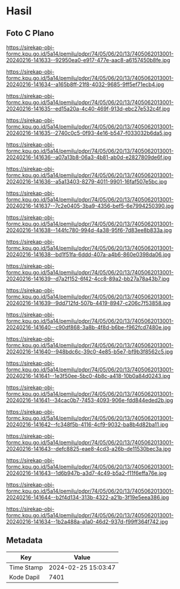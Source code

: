 # Hasil

## Foto C Plano

https://sirekap-obj-formc.kpu.go.id/5a14/pemilu/pdpr/74/05/06/20/13/7405062013001-20240216-141633--92950ea0-e917-477e-aac8-a6157450b8fe.jpg

https://sirekap-obj-formc.kpu.go.id/5a14/pemilu/pdpr/74/05/06/20/13/7405062013001-20240216-141634--a165b8ff-21f8-4032-9685-9ff5ef71ecb4.jpg

https://sirekap-obj-formc.kpu.go.id/5a14/pemilu/pdpr/74/05/06/20/13/7405062013001-20240216-141635--ed15a20a-4c40-469f-913d-ebc27e532c4f.jpg

https://sirekap-obj-formc.kpu.go.id/5a14/pemilu/pdpr/74/05/06/20/13/7405062013001-20240216-141635--2740c0c5-0f93-4e16-b547-f033032b6da5.jpg

https://sirekap-obj-formc.kpu.go.id/5a14/pemilu/pdpr/74/05/06/20/13/7405062013001-20240216-141636--a07a13b8-06a3-4b81-ab0d-e2827809de6f.jpg

https://sirekap-obj-formc.kpu.go.id/5a14/pemilu/pdpr/74/05/06/20/13/7405062013001-20240216-141636--a5a13403-8279-4011-9901-16faf507e5bc.jpg

https://sirekap-obj-formc.kpu.go.id/5a14/pemilu/pdpr/74/05/06/20/13/7405062013001-20240216-141637--7c2e0405-3ba9-4356-bef5-6e7994250390.jpg

https://sirekap-obj-formc.kpu.go.id/5a14/pemilu/pdpr/74/05/06/20/13/7405062013001-20240216-141638--144fc780-994d-4a38-95f6-7d83ee8b833a.jpg

https://sirekap-obj-formc.kpu.go.id/5a14/pemilu/pdpr/74/05/06/20/13/7405062013001-20240216-141638--bd1f51fa-6ddd-407a-a4b6-860e0398da06.jpg

https://sirekap-obj-formc.kpu.go.id/5a14/pemilu/pdpr/74/05/06/20/13/7405062013001-20240216-141639--d7a2f152-6f42-4cc8-89a2-bb27a78a43b7.jpg

https://sirekap-obj-formc.kpu.go.id/5a14/pemilu/pdpr/74/05/06/20/13/7405062013001-20240216-141639--9dd712fd-507b-4419-8947-c206c7f53858.jpg

https://sirekap-obj-formc.kpu.go.id/5a14/pemilu/pdpr/74/05/06/20/13/7405062013001-20240216-141640--c90df868-3a8b-4f8d-b6be-f962fcd7480e.jpg

https://sirekap-obj-formc.kpu.go.id/5a14/pemilu/pdpr/74/05/06/20/13/7405062013001-20240216-141640--948bdc6c-39c0-4e85-b5e7-bf9b3f8562c5.jpg

https://sirekap-obj-formc.kpu.go.id/5a14/pemilu/pdpr/74/05/06/20/13/7405062013001-20240216-141641--1e3f50ee-5bc0-4b8c-a418-10b0a84d0243.jpg

https://sirekap-obj-formc.kpu.go.id/5a14/pemilu/pdpr/74/05/06/20/13/7405062013001-20240216-141641--34cac0b7-7453-4093-906e-fdd844eded2b.jpg

https://sirekap-obj-formc.kpu.go.id/5a14/pemilu/pdpr/74/05/06/20/13/7405062013001-20240216-141642--fc348f5b-4116-4cf9-9032-ba8b4d82ba11.jpg

https://sirekap-obj-formc.kpu.go.id/5a14/pemilu/pdpr/74/05/06/20/13/7405062013001-20240216-141643--defc8825-eae8-4cd3-a26b-de11530bec3a.jpg

https://sirekap-obj-formc.kpu.go.id/5a14/pemilu/pdpr/74/05/06/20/13/7405062013001-20240216-141643--1d6b947b-a3d7-4c49-b5a2-f11f6effa76e.jpg

https://sirekap-obj-formc.kpu.go.id/5a14/pemilu/pdpr/74/05/06/20/13/7405062013001-20240216-141644--b2f4d134-313b-4322-a21b-3f19e5eea386.jpg

https://sirekap-obj-formc.kpu.go.id/5a14/pemilu/pdpr/74/05/06/20/13/7405062013001-20240216-141634--1b2a488a-a1a0-46d2-937d-f99ff364f742.jpg


## Metadata

| Key        | Value               |
| ---------- | ------------------- |
| Time Stamp | 2024-02-25 15:03:47 |
| Kode Dapil | 7401                |




